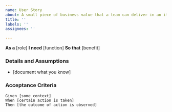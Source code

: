 ```yaml
---
name: User Story
about: A small piece of business value that a team can deliver in an itiration
title: ''
labels: ''
assignees: ''

---
```


**As a** [role]
**I need** [function]
**So that** [benefit]

### Details and Assumptions
* [document what you know] 

### Acceptance Criteria

```gherkin
Given [some context]
When [certain action is taken]
Then [the outcome of action is observed]
```
